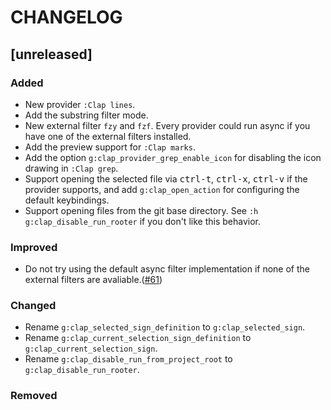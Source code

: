 CHANGELOG
=========

## [unreleased]

### Added

- New provider `:Clap lines`.
- Add the substring filter mode.
- New external filter `fzy` and `fzf`. Every provider could run async if you have one of the external filters installed.
- Add the preview support for `:Clap marks`.
- Add the option `g:clap_provider_grep_enable_icon` for disabling the icon drawing in `:Clap grep`.
- Support opening the selected file via <kbd>ctrl-t</kbd>, <kbd>ctrl-x</kbd>, <kbd>ctrl-v</kbd> if the provider supports, and add `g:clap_open_action` for configuring the default keybindings.
- Support opening files from the git base directory. See `:h g:clap_disable_run_rooter` if you don't like this behavior.

### Improved

- Do not try using the default async filter implementation if none of the external filters are avaliable.([#61](https://github.com/liuchengxu/vim-clap/issues/61))

### Changed

- Rename `g:clap_selected_sign_definition` to `g:clap_selected_sign`.
- Rename `g:clap_current_selection_sign_definition` to `g:clap_current_selection_sign`.
- Rename `g:clap_disable_run_from_project_root` to `g:clap_disable_run_rooter`.

### Removed
